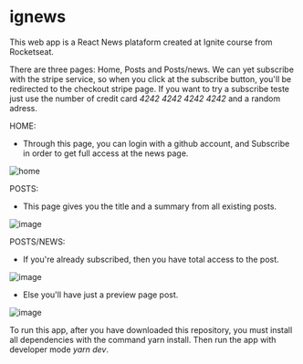# ignews

This web app is a React News plataform created at Ignite course from Rocketseat.

There are three pages: Home, Posts and Posts/news. We can yet subscribe with the stripe service, so when you click at the subscribe button, you'll be redirected to the checkout stripe page. If you want to try a subscribe teste just use the number of credit card _4242 4242 4242 4242_ and a random adress.


  HOME:
 - Through this page, you can login with a github account, and Subscribe in order to get full access at the news page.
 
![home](https://user-images.githubusercontent.com/32073399/116154256-d3107400-a6be-11eb-9551-bc3943a60c5f.png)


  POSTS:
 - This page gives you the title and a summary from all existing posts.

![image](https://user-images.githubusercontent.com/32073399/116154851-9d1fbf80-a6bf-11eb-8ded-8d02524c0139.png)


  POSTS/NEWS:
  - If you're already subscribed, then you have total access to the post.

![image](https://user-images.githubusercontent.com/32073399/116154978-d7895c80-a6bf-11eb-8bbc-2b1de1a9f884.png)

  - Else you'll have just a preview page post.

![image](https://user-images.githubusercontent.com/32073399/116157929-2f29c700-a6c4-11eb-8dd8-94b1357d03ca.png)

To run this app, after you have downloaded this repository, you must install all dependencies with the command yarn install. Then run the app with developer mode _yarn dev_.



